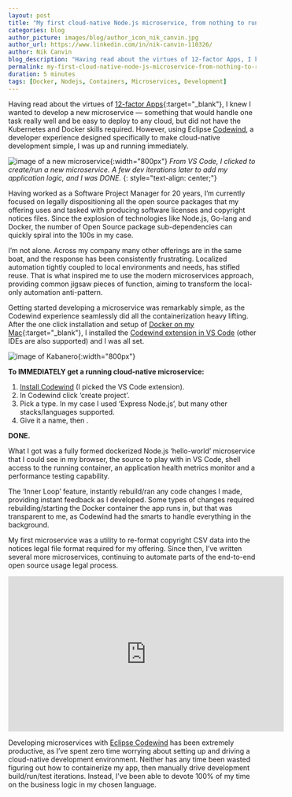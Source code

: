 ```yaml
---
layout: post
title: "My first cloud-native Node.js microservice, from nothing to running, immediately"
categories: blog
author_picture: images/blog/author_icon_nik_canvin.jpg
author_url: https://www.linkedin.com/in/nik-canvin-110326/
author: Nik Canvin
blog_description: "Having read about the virtues of 12-factor Apps, I knew I wanted to develop a new microservice — something that would handle one task really well and be easy to deploy to any cloud, but did not have..."
permalink: my-first-cloud-native-node-js-microservice-from-nothing-to-running-immediately.html
duration: 5 minutes
tags: [Docker, Nodejs, Containers, Microservices, Development]
---
```

Having read about the virtues of [12-factor Apps](https://www.12factor.net/){:target="_blank"}, I knew I wanted to develop a new microservice — something that would handle one task really well and be easy to deploy to any cloud, but did not have the Kubernetes and Docker skills required. However, using Eclipse [Codewind](http://ibm.biz/eclipse-cw01), a developer experience designed specifically to make cloud-native development simple, I was up and running immediately.

![image of a new microservice](images/blog/myfirstnodejs_1.jpeg){:width="800px"}
*From VS Code, I clicked to create/run a new microservice. A few dev iterations later to add my application logic, and I was DONE.*
{: style="text-align: center;"}

Having worked as a Software Project Manager for 20 years, I’m currently focused on legally dispositioning all the open source packages that my offering uses and tasked with producing software licenses and copyright notices files. Since the explosion of technologies like Node.js, Go-lang and Docker, the number of Open Source package sub-dependencies can quickly spiral into the 100s in my case.

I’m not alone. Across my company many other offerings are in the same boat, and the response has been consistently frustrating. Localized automation tightly coupled to local environments and needs, has stifled reuse. That is what inspired me to use the modern microservices approach, providing common jigsaw pieces of function, aiming to transform the local-only automation anti-pattern.

Getting started developing a microservice was remarkably simple, as the Codewind experience seamlessly did all the containerization heavy lifting. After the one click installation and setup of [Docker on my Mac](https://docs.docker.com/docker-for-mac/install/){:target="_blank"}, I installed the [Codewind extension in VS Code](http://ibm.biz/vsc-ecw) (other IDEs are also supported) and I was all set.

![image of Kabanero](images/blog/myfirstnodejs_2.png){:width="800px"}

**To IMMEDIATELY get a running cloud-native microservice:**
1. [Install Codewind](http://ibm.biz/ecw-getstarted) (I picked the VS Code extension).
1. In Codewind click ‘create project’.
1. Pick a type. In my case I used ‘Express Node.js’, but many other stacks/languages supported.
1. Give it a name, then <enter>.

**DONE.**

What I got was a fully formed dockerized Node.js ‘hello-world’ microservice that I could see in my browser, the source to play with in VS Code, shell access to the running container, an application health metrics monitor and a performance testing capability.

The ‘Inner Loop’ feature, instantly rebuild/ran any code changes I made, providing instant feedback as I developed. Some types of changes required rebuilding/starting the Docker container the app runs in, but that was transparent to me, as Codewind had the smarts to handle everything in the background.

My first microservice was a utility to re-format copyright CSV data into the notices legal file format required for my offering. Since then, I’ve written several more microservices, continuing to automate parts of the end-to-end open source usage legal process.

<div style="text-align: center;"><iframe width="560" height="315" src="https://www.youtube.com/embed/hFZYn8vK-gg" frameborder="0" allow="accelerometer; autoplay; encrypted-media; gyroscope; picture-in-picture" allowfullscreen></iframe></div>

Developing microservices with [Eclipse Codewind](http://ibm.biz/eclipse-cw01) has been extremely productive, as I’ve spent zero time worrying about setting up and driving a cloud-native development environment. Neither has any time been wasted figuring out how to containerize my app, then manually drive development build/run/test iterations. Instead, I’ve been able to devote 100% of my time on the business logic in my chosen language.